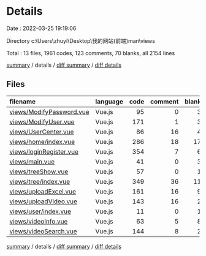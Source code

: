 # Details

Date : 2022-03-25 19:19:06

Directory c:\Users\zhuyi\Desktop\我的网站\(前端)man\views

Total : 13 files,  1961 codes, 123 comments, 70 blanks, all 2154 lines

[summary](results.md) / details / [diff summary](diff.md) / [diff details](diff-details.md)

## Files
| filename | language | code | comment | blank | total |
| :--- | :--- | ---: | ---: | ---: | ---: |
| [views/ModifyPassword.vue](/views/ModifyPassword.vue) | Vue.js | 95 | 0 | 3 | 98 |
| [views/ModifyUser.vue](/views/ModifyUser.vue) | Vue.js | 171 | 1 | 3 | 175 |
| [views/UserCenter.vue](/views/UserCenter.vue) | Vue.js | 86 | 16 | 4 | 106 |
| [views/home/index.vue](/views/home/index.vue) | Vue.js | 286 | 18 | 17 | 321 |
| [views/loginRegister.vue](/views/loginRegister.vue) | Vue.js | 354 | 7 | 6 | 367 |
| [views/main.vue](/views/main.vue) | Vue.js | 41 | 0 | 3 | 44 |
| [views/treeShow.vue](/views/treeShow.vue) | Vue.js | 57 | 0 | 1 | 58 |
| [views/tree/index.vue](/views/tree/index.vue) | Vue.js | 349 | 36 | 11 | 396 |
| [views/uploadExcel.vue](/views/uploadExcel.vue) | Vue.js | 161 | 16 | 9 | 186 |
| [views/uploadVideo.vue](/views/uploadVideo.vue) | Vue.js | 143 | 16 | 2 | 161 |
| [views/user/index.vue](/views/user/index.vue) | Vue.js | 11 | 0 | 1 | 12 |
| [views/videoInfo.vue](/views/videoInfo.vue) | Vue.js | 63 | 5 | 8 | 76 |
| [views/videoSearch.vue](/views/videoSearch.vue) | Vue.js | 144 | 8 | 2 | 154 |

[summary](results.md) / details / [diff summary](diff.md) / [diff details](diff-details.md)